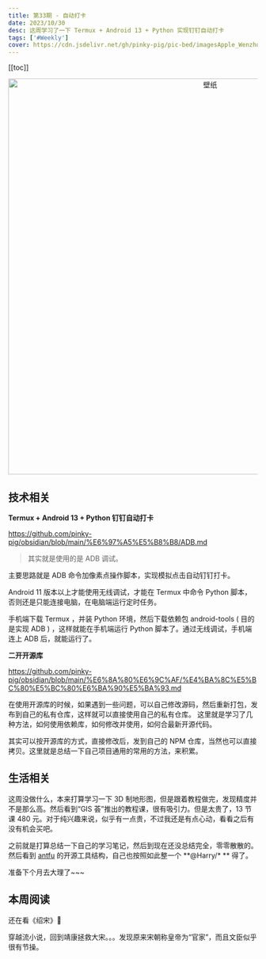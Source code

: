 ```yaml
---
title: 第33期 - 自动打卡
date: 2023/10/30
desc: 这周学习了一下 Termux + Android 13 + Python 实现钉钉自动打卡
tags: ['#Weekly']
cover: https://cdn.jsdelivr.net/gh/pinky-pig/pic-bed/imagesApple_Wenzhou_Wallpaper_Mac.jpg
---
```


[[toc]]

<p align="center">
  <img alt="壁纸" src="https://cdn.jsdelivr.net/gh/pinky-pig/pic-bed/imagesApple_Wenzhou_Wallpaper_Mac.jpg" width=800 />
</p>

## 技术相关

**Termux + Android 13 + Python 钉钉自动打卡**

<https://github.com/pinky-pig/obsidian/blob/main/%E6%97%A5%E5%B8%B8/ADB.md>

> 其实就是使用的是 ADB 调试。

主要思路就是 ADB 命令加像素点操作脚本，实现模拟点击自动钉钉打卡。

Android 11 版本以上才能使用无线调试，才能在 Termux 中命令 Python 脚本，否则还是只能连接电脑，在电脑端运行定时任务。

手机端下载 Termux ，并装 Python 环境，然后下载依赖包 android-tools ( 目的是实现 ADB ) ，这样就能在手机端运行 Python 脚本了。通过无线调试，手机端连上 ADB 后，就能运行了。

**二开开源库**

<https://github.com/pinky-pig/obsidian/blob/main/%E6%8A%80%E6%9C%AF/%E4%BA%8C%E5%BC%80%E5%BC%80%E6%BA%90%E5%BA%93.md>

在使用开源库的时候，如果遇到一些问题，可以自己修改源码，然后重新打包，发布到自己的私有仓库，这样就可以直接使用自己的私有仓库。
这里就是学习了几种方法，如何使用依赖库，如何修改并使用，如何合最新开源代码。

其实可以按开源库的方式，直接修改后，发到自己的 NPM 仓库，当然也可以直接拷贝。这里就是总结一下自己项目通用的常用的方法，来积累。

## 生活相关

这周没做什么，本来打算学习一下 3D 制地形图，但是跟着教程做完，发现精度并不是那么高。然后看到“GIS 荟”推出的教程课，很有吸引力。但是太贵了，13 节课 480 元。对于纯兴趣来说，似乎有一点贵，不过我还是有点心动，看看之后有没有机会买吧。

之前就是打算总结一下自己的学习笔记，然后到现在还没总结完全，零零散散的。然后看到 [antfu](https://github.com/antfu) 的开源工具结构，自己也按照如此整一个 **@Harry/\* ** 得了。

准备下个月去大理了~~~

## 本周阅读

还在看《绍宋》🤣

穿越流小说，回到靖康拯救大宋。。。发现原来宋朝称皇帝为“官家”，而且文臣似乎很有节操。
